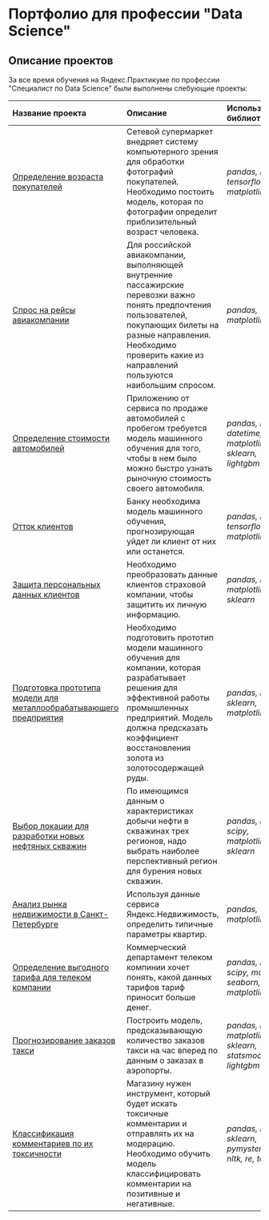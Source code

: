 # Портфолио для профессии "Data Science"

## Описание проектов

За все время обучения на Яндекс.Практикуме по профессии "Специалист по Data Science" были выполнены слебующие проекты:

| Название проекта | Описание | Используемые библиотеки | 
| :---------------------- | :---------------------- | :---------------------- |
| [Определение возраста покупателей](age-by-faces) | Сетевой супермаркет внедряет систему компьютерного зрения для обработки фотографий покупателей. Необходимо постоить модель, которая по фотографии определит приблизительный возраст человека.| *pandas, numpy, tensorflow, matplotlib* |
| [Спрос на рейсы авиакомпании](airline-flights-demand) | Для российской авиакомпании, выполняющей внутренние пассажирские перевозки важно понять предпочтения пользователей, покупающих билеты на разные направления. Необходимо проверить какие из направлений пользуются наибольшим спросом. | *pandas, matplotlib* |
| [Определение стоимости автомобилей](cars-cost-determining) | Приложению от сервиса по продаже автомобилей с пробегом требуется модель машинного обучения для того, чтобы в нем было можно быстро узнать рыночную стоимость своего автомобиля. | *pandas, numpy, datetime, matplotlib, sklearn, lightgbm* |
| [Отток клиентов](customer-attrition) | Банку необходима модель машинного обучения, прогнозирующая уйдет ли клиент от них или останется. | *pandas, numpy, tensorflow, matplotlib* |
| [Защита персональных данных клиентов](data-encoding) | Необходимо преобразовать данные клиентов страховой компании, чтобы защитить их личную информацию. | *pandas, numpy, matplotlib, sklearn* |
| [Подготовка прототипа модели для металлообрабатывающего предприятия](gold-recovery) | Необходимо подготовить прототип модели машинного обучения для компании, которая разрабатывает решения для эффективной работы промышленных предприятий. Модель должна предсказать коэффициент восстановления золота из золотосодержащей руды. | *pandas, numpy, sklearn, matplotlib* |
| [Выбор локации для разработки новых нефтяных скважин](oil-fields-risk-assessment) | По имеющимся данным о характеристиках добычи нефти в скважинах трех регионов, надо выбрать наиболее перспективный регион для бурения новых скважин. | *pandas, numpy, scipy, matplotlib, sklearn* |
| [Анализ рынка недвижимости в Санкт-Петербурге](sale-of-apartments-analysis) | Используя данные сервиса Яндекс.Недвижимость, определить типичные параметры квартир. | *pandas, matplotlib* |
| [Определение выгодного тарифа для телеком компании](tariff-for-telecom) | Коммерческий департамент телеком компинии хочет понять, какой данных тарифов тариф приносит больше денег. | *pandas, numpy, scipy, math, seaborn, matplotlib* |
| [Прогнозирование заказов такси](taxi-count-prediction) | Построить модель, предсказывающую количество заказов такси на час вперед по данным о заказах в аэропорты. | *pandas, numpy, matplotlib, sklearn, statsmodels, lightgbm* |
| [Классификация комментариев по их токсичности](toxic-comments-classification) | Магазину нужен инструмент, который будет искать токсичные комментарии и отправлять их на модерацию. Необходимо обучить модель классифицировать комментарии на позитивные и негативные. | *pandas, numpy, sklearn, pymystem3, nltk, re, tqdm* |
